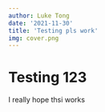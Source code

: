 ```yaml
---
author: Luke Tong
date: '2021-11-30'
title: 'Testing pls work'
img: cover.png
---
```


# Testing 123
I really hope thsi works
